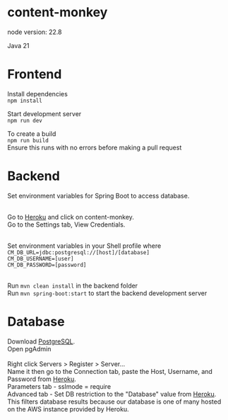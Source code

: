 # content-monkey
node version: 22.8

Java 21

# Frontend

Install dependencies <br>
`npm install` <br>

Start development server <br>
`npm run dev` <br>

To create a build <br>
`npm run build` <br>
Ensure this runs with no errors before making a pull request

# Backend

Set environment variables for Spring Boot to access database. <br><br>

Go to <a href="https://data.heroku.com/">Heroku<a/> and click on content-monkey. <br>
Go to the Settings tab, View Credentials. <br><br>

Set environment variables in your Shell profile where <br>
`CM_DB_URL=jdbc:postgresql://[host]/[database]`<br>
`CM_DB_USERNAME=[user]`<br>
`CM_DB_PASSWORD=[password]`<br><br>

Run `mvn clean install` in the backend folder <br>
Run `mvn spring-boot:start` to start the backend development server <br>

# Database

Download <a href="https://www.postgresql.org/download/">PostgreSQL<a />. <br>
Open pgAdmin <br><br>
Right click Servers > Register > Server...<br>
Name it then go to the Connection tab, paste the Host, Username, and Password from <a href="https://data.heroku.com/">Heroku<a/>. <br>
Parameters tab - sslmode = require <br>
Advanced tab - Set DB restriction to the "Database" value from <a href="https://data.heroku.com/">Heroku<a/>. This filters database results because our database is one of many hosted on the AWS instance provided by Heroku.<br>
